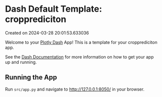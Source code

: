 # Dash Default Template: cropprediciton

Created on 2024-03-28 20:01:53.633036

Welcome to your [Plotly Dash](https://plotly.com/dash/) App! This is a template for your cropprediciton app.

See the [Dash Documentation](https://dash.plotly.com/introduction) for more information on how to get your app up and running.

## Running the App

Run `src/app.py` and navigate to http://127.0.0.1:8050/ in your browser.